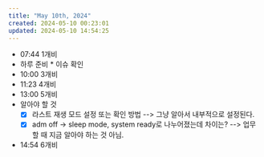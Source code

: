 ```yaml
---
title: "May 10th, 2024"
created: 2024-05-10 00:23:01
updated: 2024-05-10 14:54:25
---
```

  * 07:44 1개비 
  *  하루 준비
    * 이슈 확인
  * 10:00 3개비
  * 11:23 4개비
  * 13:00 5개비
  * 알아야 할 것
    * [x] 라스트 재생 모드 설정 또는 확인 방법 --> 그냥 알아서 내부적으로 설정된다.
    * [x]  adm off -> sleep mode, system ready로 나누어졌는데 차이는? --> 업무 할 때 지금 알아야 하는 것 아님.
  * 14:54 6개비